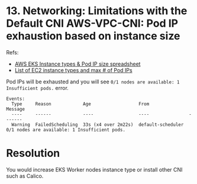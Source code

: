 # 13. Networking: Limitations with the Default CNI AWS-VPC-CNI: Pod IP exhaustion based on instance size

Refs:
- [AWS EKS Instance types & Pod IP size spreadsheet](https://docs.google.com/spreadsheets/d/1MCdsmN7fWbebscGizcK6dAaPGS-8T_dYxWp0IdwkMKI/edit#gid=1549051942)
- [List of EC2 instance types and max # of Pod IPs](https://github.com/awslabs/amazon-eks-ami/blob/master/files/eni-max-pods.txt)

Pod IPs will be exhausted and you will see `0/1 nodes are available: 1 Insufficient pods.` error.
```
Events:
  Type     Reason            Age                  From               Message
  ----     ------            ----                 ----               -------
  Warning  FailedScheduling  33s (x4 over 2m22s)  default-scheduler  0/1 nodes are available: 1 Insufficient pods.
```

# Resolution

You would increase EKS Worker nodes instance type or install other CNI such as Calico.